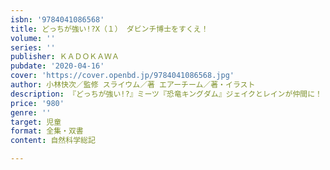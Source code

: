 ```yaml
---
isbn: '9784041086568'
title: どっちが強い!?X（１） ダビンチ博士をすくえ！
volume: ''
series: ''
publisher: ＫＡＤＯＫＡＷＡ
pubdate: '2020-04-16'
cover: 'https://cover.openbd.jp/9784041086568.jpg'
author: 小林快次／監修 スライウム／著 エアーチーム／著・イラスト
description: 『どっちが強い!?』ミーツ『恐竜キングダム』ジェイクとレインが仲間に！
price: '980'
genre: ''
target: 児童
format: 全集・双書
content: 自然科学総記

---
```


